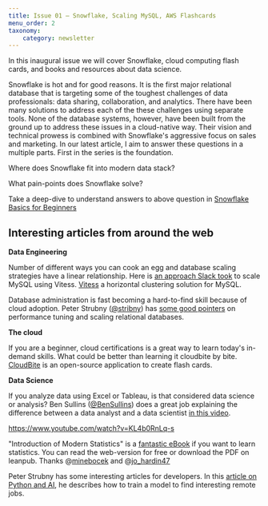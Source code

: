 ```yaml
---
title: Issue 01 – Snowflake, Scaling MySQL, AWS Flashcards
menu_order: 2
taxonomy:
    category: newsletter
---
```


In this inaugural issue we will cover Snowflake, cloud computing flash cards, and books and resources about data science.

Snowflake is hot and for good reasons. It is the first major relational database that is targeting some of the toughest challenges of data professionals: data sharing, collaboration, and analytics. There have been many solutions to address each of the these challenges using separate tools. None of the database systems, however, have been built from the ground up to address these issues in a cloud-native way. Their vision and technical prowess is combined with Snowflake's aggressive focus on sales and marketing. In our latest article, I aim to answer these questions in a multiple parts. First in the series is the foundation.

Where does Snowflake fit into modern data stack?

What pain-points does Snowflake solve?

Take a deep-dive to understand answers to above question in [Snowflake Basics for Beginners](https://datawithdev.com/snowflake-basics-beginners-part-1/)
## Interesting articles from around the web
**Data Engineering**

Number of different ways you can cook an egg and database scaling strategies have a linear relationship. Here is [an approach Slack took](https://slack.engineering/scaling-datastores-at-slack-with-vitess/) to scale MySQL using Vitess. [Vitess](https://vitess.io/) a horizontal clustering solution for MySQL.

Database administration is fast becoming a hard-to-find skill because of cloud adoption. Peter Strubny ([@stribny](https://twitter.com/stribny)) has [some good pointers](https://stribny.name/blog/2020/07/scaling-relational-sql-databases/) on performance tuning and scaling relational databases.

**The cloud**

If you are a beginner, cloud certifications is a great way to learn today's in-demand skills. What could be better than learning it cloudbite by bite. [CloudBite](https://cloudbite.attejuvonen.fi/) is an open-source application to create flash cards.

**Data Science**

If you analyze data using Excel or Tableau, is that considered data science or analysis? Ben Sullins ([@BenSullins](https://twitter.com/BenSullins)) does a great job explaining the difference between a data analyst and a data scientist [in this video](https://www.youtube.com/watch?v=KL4b0RnLq-s).


https://www.youtube.com/watch?v=KL4b0RnLq-s


"Introduction of Modern Statistics" is a [fantastic eBook](https://www.openintro.org/book/ims/) if you want to learn statistics. You can read the web-version for free or download the PDF on leanpub. Thanks @[minebocek](https://twitter.com/minebocek) and @[jo_hardin47](https://twitter.com/jo_hardin47)

Peter Strubny has some interesting articles for developers. In this [article on Python and AI](https://stribny.name/blog/python-job-search/), he describes how to train a model to find interesting remote jobs.







